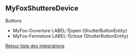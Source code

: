 ## MyFoxShuttereDevice

*Buttons*
- MyFox-Ouverture LABEL-1|open (ShutterButtonEntity)
- MyFox-Fermeture LABEL-1|close (ShutterButtonEntity)


[Retour liste des integrations](../integration.md)

